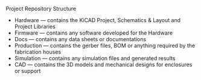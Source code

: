 Project Repository Structure

- Hardware    — contains the KiCAD Project, Schematics & Layout and Project Libraries
- Firmware    — contains any software developed for the Hardware
- Docs        — contains any data sheets or documentations
- Production  — contains the gerber files, BOM or anything required by the fabrication houses
- Simulation  — contains any simulation files and generated results
- CAD         — contains the 3D models and mechanical designs for enclosures or support

